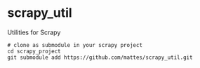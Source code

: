 scrapy_util
===========

Utilities for Scrapy

```
# clone as submodule in your scrapy project
cd scrapy_project
git submodule add https://github.com/mattes/scrapy_util.git
```
